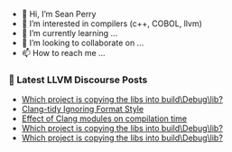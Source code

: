 - 👋 Hi, I’m Sean Perry
- 👀 I’m interested in compilers (c++, COBOL, llvm)
- 🌱 I’m currently learning ...
- 💞️ I’m looking to collaborate on ...
- 📫 How to reach me ...

<!---
s66perry/s66perry is a ✨ special ✨ repository because its `README.md` (this file) appears on your GitHub profile.
You can click the Preview link to take a look at your changes.
--->
### 📕 Latest LLVM Discourse Posts

<!-- DISCOURSE-LLVM:START -->
- [Which project is copying the libs into build\Debug\lib?](https://discourse.llvm.org/t/which-project-is-copying-the-libs-into-build-debug-lib/65455#post_3)
- [Clang-tidy Ignoring Format Style](https://discourse.llvm.org/t/clang-tidy-ignoring-format-style/65457#post_1)
- [Effect of Clang modules on compilation time](https://discourse.llvm.org/t/effect-of-clang-modules-on-compilation-time/65374#post_5)
- [Which project is copying the libs into build\Debug\lib?](https://discourse.llvm.org/t/which-project-is-copying-the-libs-into-build-debug-lib/65455#post_2)
- [Which project is copying the libs into build\Debug\lib?](https://discourse.llvm.org/t/which-project-is-copying-the-libs-into-build-debug-lib/65455#post_1)
<!-- DISCOURSE-LLVM:END -->
